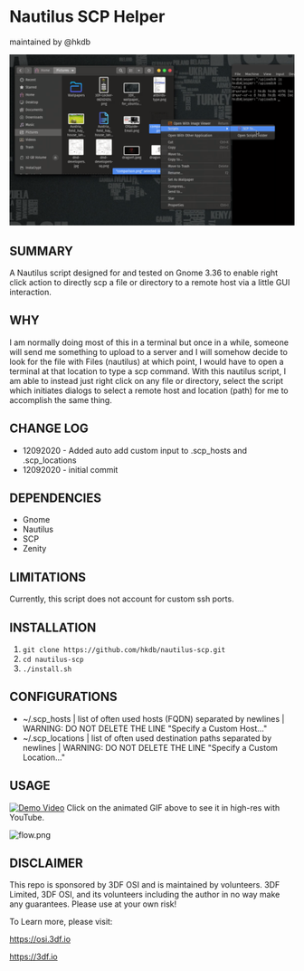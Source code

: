 # Nautilus SCP Helper
maintained by @hkdb

![screenshot.png](readme/screenshot.png)

## SUMMARY

A Nautilus script designed for and tested on Gnome 3.36 to enable right click action to directly scp a file or directory to a remote host via a little GUI interaction.

## WHY

I am normally doing most of this in a terminal but once in a while, someone will send me something to upload to a server and I will somehow decide to look for the file with Files (nautilus) at which point, I would have to open a terminal at that location to type a scp command. With this nautilus script, I am able to instead just right click on any file or directory, select the script which initiates dialogs to select a remote host and location (path) for me to accomplish the same thing.

## CHANGE LOG

- 12092020 - Added auto add custom input to .scp_hosts and .scp_locations
- 12092020 - initial commit

## DEPENDENCIES

- Gnome
- Nautilus
- SCP
- Zenity

## LIMITATIONS

Currently, this script does not account for custom ssh ports.

## INSTALLATION

1. `git clone https://github.com/hkdb/nautilus-scp.git`
2. `cd nautilus-scp`
3. `./install.sh`

## CONFIGURATIONS

- ~/.scp_hosts | list of often used hosts (FQDN) separated by newlines | WARNING: DO NOT DELETE THE LINE "Specify a Custom Host..."
- ~/.scp_locations | list of often used destination paths separated by newlines | WARNING: DO NOT DELETE THE LINE "Specify a Custom Location..."

## USAGE

[![Demo Video](readme/nautilus-scp.gif)](https://youtu.be/nXQ54ffyrTI)
Click on the animated GIF above to see it in high-res with YouTube.

![flow.png](readmd/flow.png)

## DISCLAIMER

This repo is sponsored by 3DF OSI and is maintained by volunteers. 3DF Limited, 3DF OSI, and its volunteers including the author in no way make any guarantees. Please use at your own risk!

To Learn more, please visit:

https://osi.3df.io

https://3df.io                              
